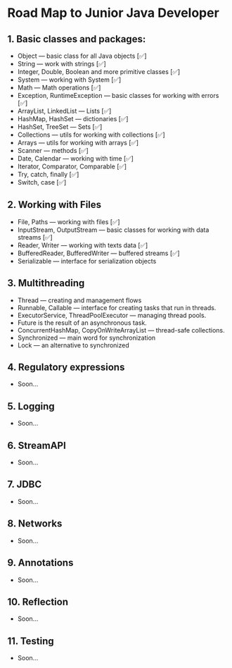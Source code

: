 # Road Map to Junior Java Developer

## 1. Basic classes and packages:
* Object — basic class for all Java objects [✅]
* String — work with strings [✅]
* Integer, Double, Boolean and more primitive classes [✅]
* System — working with System [✅]
* Math — Math operations [✅]
* Exception, RuntimeException — basic classes for working with errors [✅]
* ArrayList, LinkedList — Lists [✅]
* HashMap, HashSet — dictionaries [✅]
* HashSet, TreeSet — Sets [✅]
* Collections — utils for working with collections [✅]
* Arrays — utils for working with arrays [✅]
* Scanner — methods [✅]
* Date, Calendar — working with time [✅]
* Iterator, Comparator, Comparable [✅]
* Try, catch, finally [✅]
* Switch, case [✅]

## 2. Working with Files
* File, Paths — working with files [✅]
* InputStream, OutputStream — basic classes for working with data streams [✅]
* Reader, Writer — working with texts data [✅]
* BufferedReader, BufferedWriter — buffered streams [✅]
* Serializable — interface for serialization objects

## 3. Multithreading
* Thread — creating and management flows
* Runnable, Callable — interface for creating tasks that run in threads.
* ExecutorService, ThreadPoolExecutor — managing thread pools.
* Future is the result of an asynchronous task.
* ConcurrentHashMap, CopyOnWriteArrayList — thread-safe collections.
* Synchronized — main word for synchronization
* Lock — an alternative to synchronized

## 4. Regulatory expressions
* Soon...

## 5. Logging
* Soon...

## 6. StreamAPI
* Soon...

## 7. JDBC
* Soon...

## 8. Networks
* Soon...

## 9. Annotations
* Soon...

## 10. Reflection
* Soon...

## 11. Testing
* Soon...


